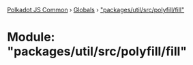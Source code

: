 [Polkadot JS Common](../README.md) › [Globals](../globals.md) › ["packages/util/src/polyfill/fill"](_packages_util_src_polyfill_fill_.md)

# Module: "packages/util/src/polyfill/fill"


